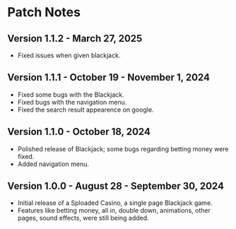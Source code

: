 # Patch Notes

## Version 1.1.2 - March 27, 2025
- Fixed issues when given blackjack.

## Version 1.1.1 - October 19 - November 1, 2024
- Fixed some bugs with the Blackjack.
- Fixed bugs with the navigation menu.
- Fixed the search result appearence on google.

## Version 1.1.0 - October 18, 2024
- Polished release of Blackjack; some bugs regarding betting money were fixed.
- Added navigation menu.

## Version 1.0.0 - August 28 - September 30, 2024
- Initial release of a Sploaded Casino, a single page Blackjack game.
- Features like betting money, all in, double down, animations, other pages, sound effects, were still being added.

